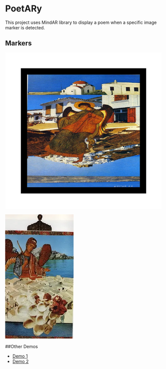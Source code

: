 # PoetARy

This project uses MindAR  library  to display a poem when a specific image marker is detected.

## Markers


![Astipalea Marker](assets/images/pattern-aggelos_astipaleas.png)


![Astipalea Marker](assets/images/prosfora.webp)








##Other Demos
- [Demo 1](https://gkalogeitonas.github.io/PoetARy/AR.html)
- [Demo 2](https://gkalogeitonas.github.io/PoetARy/MindAR.html)